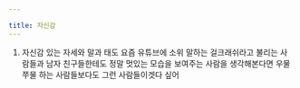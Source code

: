 ```yaml
---

title: 자신감
---
```


1. 자신감 있는 자세와 말과 태도 요즘 유튜브에 소위 말하는 걸크래쉬라고 불리는 사람들과 남자 친구들한테도 정말 멋있는 모습을 보여주는 사람을 생각해본다면 우물쭈물 하는 사람들보다도 그런 사람들이겟다 싶어 